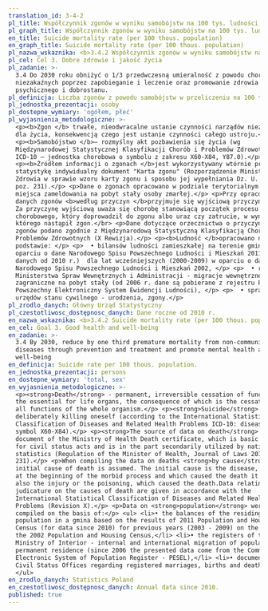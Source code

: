 ```yaml
---
translation_id: 3-4-2
pl_title: Współczynnik zgonów w wyniku samobójstw na 100 tys. ludności
pl_graph_title: Współczynnik zgonów w wyniku samobójstw na 100 tys. ludności
en_title: Suicide mortality rate (per 100 thous. population)
en_graph_title: Suicide mortality rate (per 100 thous. population)
pl_nazwa_wskaznika: <b>3.4.2 Współczynnik zgonów w wyniku samobójstw na 100 tys. ludności</b>
pl_cel: Cel 3. Dobre zdrowie i jakość życia
pl_zadanie: >-
  3.4 Do 2030 roku obniżyć o 1/3 przedwczesną umieralność z powodu chorób
  niezakaźnych poprzez zapobieganie i leczenie oraz promowanie zdrowia
  psychicznego i dobrostanu.
pl_definicja: Liczba zgonów z powodu samobójstw w przeliczeniu na 100 tys. ludności.
pl_jednostka_prezentacji: osoby
pl_dostepne_wymiary: 'ogółem, płeć'
pl_wyjasnienia_metodologiczne: >-
  <p><b>Zgon </b> trwałe, nieodwracalne ustanie czynności narządów niezbędnych
  dla życia, konsekwencją czego jest ustanie czynności całego ustroju.</p>
  <p><b>Samobójstwo </b>– rozmyślny akt pozbawienia się życia (wg
  Międzynarodowej Statystycznej Klasyfikacji Chorób i Problemów Zdrowotnych
  ICD-10 – jednostka chorobowa o symbolu z zakresu X60-X84, Y87.0).</p>
  <p><b>Źródłem informacji o zgonach </b>jest wykorzystywany wtórnie przez
  statystykę indywidualny dokument "Karta zgonu" (Rozporządzenie Ministra
  Zdrowia w sprawie wzoru karty zgonu i sposobu jej wypełniania Dz. U. 2015 r.,
  poz. 231).</p> <p>Dane o zgonach opracowano w podziale terytorialnym - według
  miejsca zameldowania na pobyt stały osoby zmarłej.</p> <p>Przy opracowywaniu
  danych zgonów <b>według przyczyn </b>przyjmuje się wyjściową przyczynę zgonu.
  Za przyczynę wyjściową uważa się chorobę stanowiącą początek procesu
  chorobowego, który doprowadził do zgonu albo uraz czy zatrucie, w wyniku
  którego nastąpił zgon.</br> <p>Dane dotyczące orzecznictwa o przyczynach
  zgonów podano zgodnie z Międzynarodową Statystyczną Klasyfikacją Chorób i
  Problemów Zdrowotnych (X Rewizja).</p> <p><b>Ludność </b>opracowano na
  podstawie: </p> <p>  • bilansów ludności zamieszkałej na terenie gminy w
  oparciu o dane Narodowego Spisu Powszechnego Ludności i Mieszkań 2011 (dla
  danych od 2010 r.)  dla lat wcześniejszych (2000-2009) w oparciu o dane
  Narodowego Spisu Powszechnego Ludności i Mieszkań 2002, </p> <p>  • rejestrów
  Ministerstwa Spraw Wewnętrznych i Administracji - migracje wewnętrzne i
  zagraniczne na pobyt stały (od 2006 r. dane są pobierane z rejestru PESEL -
  Powszechny Elektroniczny System Ewidencji Ludności), </p> <p>  • sprawozdań
  urzędów stanu cywilnego - urodzenia, zgony.</p>
pl_zrodlo_danych: Główny Urząd Statystyczny
pl_czestotliwosc_dostępnosc_danych: Dane roczne od 2010 r.
en_nazwa_wskaznika: <b>3.4.2 Suicide mortality rate (per 100 thous. population)</b>
en_cel: Goal 3. Good health and well-being
en_zadanie: >-
  3.4 By 2030, reduce by one third premature mortality from non-communicable
  diseases through prevention and treatment and promote mental health and
  well-being
en_definicja: Suicide rate per 100 thous. population.
en_jednostka_prezentacji: persons
en_dostepne_wymiary: 'total, sex'
en_wyjasnienia_metodologiczne: >-
  <p><strong>Death</strong> - permanent, irreversible cessation of functions of
  the essential for life organs, the consequence of which is the cessation of
  all functions of the whole organism.</p> <p><strong>Suicide</strong> - act of
  deliberately killing oneself (according to the International Statistical
  Classification of Diseases and Related Health Problems ICD-10: disease entity
  symbol X60-X84).</p> <p><strong>The source of data on death</strong> is the
  document of the Ministry of Health Death certificate, which is basic document
  for civil status acts and is in the part secondarily utilized by national
  statistics (Regulation of the Minister of Health, Journal of Laws 2015, item
  231).</p> <p>When compiling the data on deaths <strong>by cause</strong> the
  initial cause of death is assumed. The initial cause is the disease, which was
  at the beginning of the morbid process and which caused the death it may be
  also the injury or the poisoning, which caused the death.Data relating to the
  judicature on the causes of death are given in accordance with the
  International Statistical Classification of Diseases and Related Health
  Problems (Revision X).</p> <p>Data on <strong>population</strong> were
  compiled on the basis of:</p> <ul> <li>• the balances of the residing
  population in a gmina based on the results of 2011 Population and Housing
  Census (for data since 2010) for previous years (2003 - 2009) on the basis of
  the 2002 Population and Housing Census,</li> <li>• the registers of the
  Ministry of Interior - internal and international migration of population for
  permanent residence (since 2006 the presented data come from the Common
  Electronic System of Population Register - PESEL),</li> <li>• documentation of
  Civil Status Offices regarding registered marriages, births and deaths.</li>
  </ul>
en_zrodlo_danych: Statistics Poland
en_czestotliwosc_dostępnosc_danych: Annual data since 2010.
published: true
---
```


